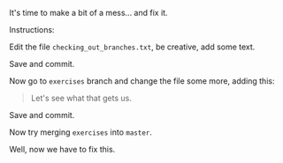 It's time to make a bit of a mess... and fix it.

Instructions:

Edit the file `checking_out_branches.txt`, be creative, add some text. 

Save and commit.

Now go to `exercises` branch and change the file some more, adding this:

> Let's see what that gets us. 

Save and commit.

Now try merging `exercises` into `master`.

Well, now we have to fix this.
